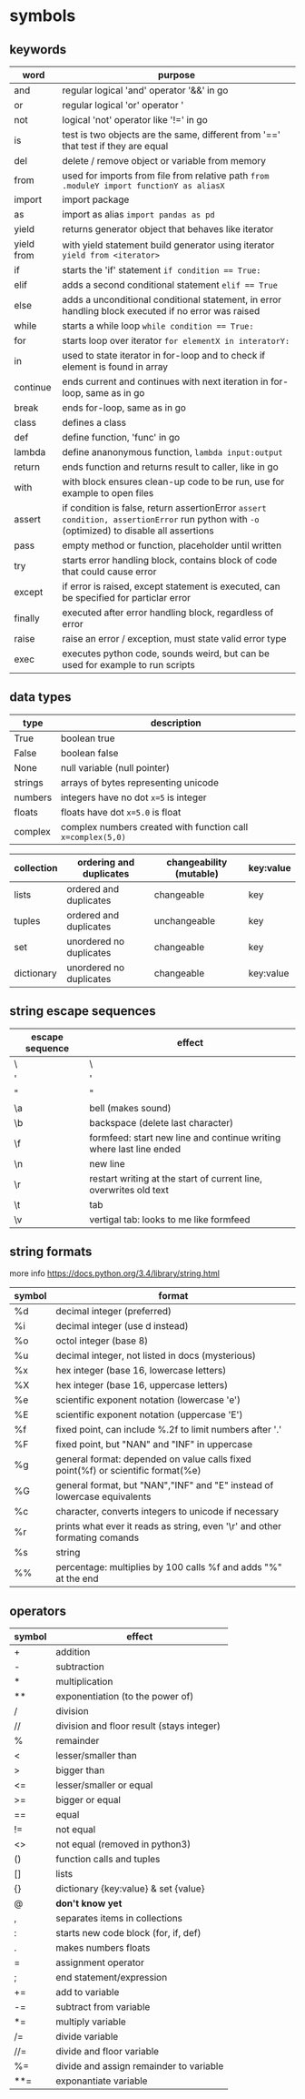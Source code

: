 # symbols

## keywords

word | purpose
--- | ---
and | regular logical 'and' operator '&&' in go
or | regular logical 'or' operator '||' in go
not | logical 'not' operator like '!=' in go
is | test is two objects are the same, different from '==' that test if they are equal
del | delete / remove object or variable from memory
from | used for imports from file from relative path ```from .moduleY import functionY as aliasX```
import | import package 
as | import as alias ```import pandas as pd```
yield | returns generator object that behaves like iterator
yield from | with yield statement build generator using iterator ``` yield from <iterator>```
if | starts the 'if' statement ```if condition == True:```
elif | adds a second conditional statement ```elif == True```
else | adds a unconditional conditional statement, in error handling block executed if no error was raised
while | starts a while loop ```while condition == True:```
for | starts loop over iterator ```for elementX in interatorY:```
in | used to state iterator in for-loop and to check if element is found in array
continue | ends current and continues with next iteration in for-loop, same as in go
break | ends for-loop, same as in go
class | defines a class
def | define function, 'func' in go
lambda | define ananonymous function, ```lambda input:output```
return | ends function and returns result to caller, like in go
with | with block ensures clean-up code to be run, use for example to open files
assert | if condition is false, return assertionError ```assert condition, assertionError``` run python with ```-o``` (optimized) to disable all assertions
pass | empty method or function, placeholder until written
try | starts error handling block, contains block of code that could cause error
except | if error is raised, except statement is executed, can be specified for particlar error
finally | executed after error handling block, regardless of error
raise | raise an error / exception, must state valid error type
exec | executes python code, sounds weird, but can be used for example to run scripts

## data types

type | description
--- | ---
True | boolean true
False | boolean false
None | null variable (null pointer)
strings | arrays of bytes representing unicode
numbers | integers have no dot ```x=5``` is integer
floats | floats have dot ```x=5.0``` is float
complex | complex numbers created with function call ```x=complex(5,0)```  

collection | ordering and duplicates | changeability (mutable) | key:value
--- | --- | --- | ---
lists | ordered and duplicates | changeable | key
tuples | ordered and duplicates | unchangeable | key
set | unordered no duplicates | changeable | key
dictionary | unordered no duplicates | changeable | key:value


## string escape sequences

escape sequence | effect
--- | ---
\\ | \
\' | '
\" | "
\a | bell (makes sound)
\b | backspace (delete last character)
\f | formfeed: start new line and continue writing where last line ended
\n | new line
\r | restart writing at the start of current line, overwrites old text
\t | tab
\v | vertigal tab: looks to me like formfeed

## string formats
more info https://docs.python.org/3.4/library/string.html

symbol | format
--- | ---
%d | decimal integer (preferred)
%i | decimal integer (use d instead)
%o | octol integer (base 8)
%u | decimal integer, not listed in docs (mysterious)
%x | hex integer (base 16, lowercase letters)
%X | hex integer (base 16, uppercase letters)
%e | scientific exponent notation (lowercase 'e')
%E | scientific exponent notation (uppercase 'E')
%f | fixed point, can include %.2f to limit numbers after '.'
%F | fixed point, but "NAN" and "INF" in uppercase
%g | general format: depended on value calls fixed point(%f) or scientific format(%e) 
%G | general format, but "NAN","INF" and "E" instead of lowercase equivalents
%c | character, converts integers to unicode if necessary
%r | prints what ever it reads as string, even '\r' and other formating comands
%s | string
%% | percentage: multiplies by 100 calls %f and adds "%" at the end 

## operators

symbol | effect
--- | ---
| + | addition
| - | subtraction
| \* | multiplication
| \*\* | exponentiation (to the power of)
| / | division
| // | division and floor result (stays integer)
| % | remainder
| < | lesser/smaller than
| > | bigger than
| <= | lesser/smaller or equal 
| >= | bigger or equal
| == | equal
| != | not equal
| <> | not equal (removed in python3)
| () | function calls and tuples
| [] | lists
| {} | dictionary {key:value} & set {value}
| @ | **don't know yet**
| , | separates items in collections
| : | starts new code block (for, if, def)
| . | makes numbers floats
| = | assignment operator
| ; | end statement/expression
| += | add to variable
| -= | subtract from variable
| \*= | multiply variable
| /= | divide variable
| //= | divide and floor variable
| %= | divide and assign remainder to variable
| \*\*= | exponantiate variable
